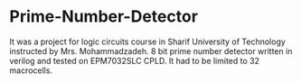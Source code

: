 # Prime-Number-Detector
It was a project for logic circuits course in Sharif University of Technology instructed by Mrs. Mohammadzadeh.
8 bit prime number detector written in verilog and tested on EPM7032SLC CPLD.
It had to be limited to 32 macrocells.
